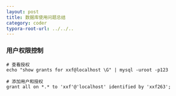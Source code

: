 ```yaml
---
layout: post
title: 数据库使用问题总结
category: coder
typora-root-url: ../../..
---
```


### 用户权限控制

```shell
# 查看授权
echo "show grants for xxf@localhost \G" | mysql -uroot -p123

# 添加用户和授权
grant all on *.* to 'xxf'@'localhost' identified by 'xxf263';
```

